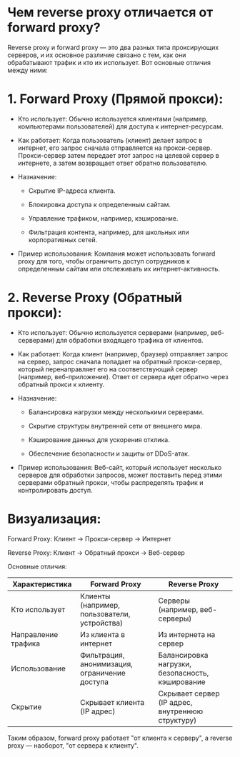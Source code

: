 # Чем reverse proxy отличается от forward proxy?

Reverse proxy и forward proxy — это два разных типа проксирующих серверов, и их основное различие связано с тем, как они обрабатывают трафик и кто их использует. Вот основные отличия между ними:

# 1. Forward Proxy (Прямой прокси):

- Кто использует: Обычно используется клиентами (например, компьютерами пользователей) для доступа к интернет-ресурсам.

- Как работает: Когда пользователь (клиент) делает запрос в интернет, его запрос сначала отправляется на прокси-сервер. Прокси-сервер затем передает этот запрос на целевой сервер в интернете, а затем возвращает ответ обратно пользователю.

- Назначение:

  - Скрытие IP-адреса клиента.

  - Блокировка доступа к определенным сайтам.

  - Управление трафиком, например, кэширование.

  - Фильтрация контента, например, для школьных или корпоративных сетей.

- Пример использования: Компания может использовать forward proxy для того, чтобы ограничить доступ сотрудников к определенным сайтам или отслеживать их интернет-активность.

# 2. Reverse Proxy (Обратный прокси):

- Кто использует: Обычно используется серверами (например, веб-серверами) для обработки входящего трафика от клиентов.

- Как работает: Когда клиент (например, браузер) отправляет запрос на сервер, запрос сначала попадает на обратный прокси-сервер, который перенаправляет его на соответствующий сервер (например, веб-приложение). Ответ от сервера идет обратно через обратный прокси к клиенту.

- Назначение:

  - Балансировка нагрузки между несколькими серверами.

  - Скрытие структуры внутренней сети от внешнего мира.

  - Кэширование данных для ускорения отклика.

  - Обеспечение безопасности и защиты от DDoS-атак.

- Пример использования: Веб-сайт, который использует несколько серверов для обработки запросов, может поставить перед этими серверами обратный прокси, чтобы распределять трафик и контролировать доступ.

# Визуализация:

Forward Proxy:
Клиент → Прокси-сервер → Интернет

Reverse Proxy:
Клиент → Обратный прокси → Веб-сервер

Основные отличия:

| Характеристика      | Forward Proxy                                 | Reverse Proxy                                     |
|---------------------|-----------------------------------------------|---------------------------------------------------|
| Кто использует      | Клиенты (например, пользователи, устройства)  | Серверы (например, веб-серверы)                   |
| Направление трафика | Из клиента в интернет                         | Из интернета на сервер                            | 
| Использование       | Фильтрация, анонимизация, ограничение доступа | Балансировка нагрузки, безопасность, кэширование  |
| Скрытие             | Скрывает клиента (IP адрес)                   | Скрывает сервер (IP адрес, внутреннюю структуру)  |

Таким образом, forward proxy работает "от клиента к серверу", а reverse proxy — наоборот, "от сервера к клиенту".